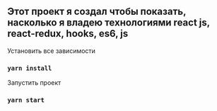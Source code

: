 <h2> Этот проект я создал чтобы показать, насколько я владею технологиями react js, react-redux, hooks, es6, js </h2>


Установить все зависимости
### `yarn install`

Запустить проект
### `yarn start`

